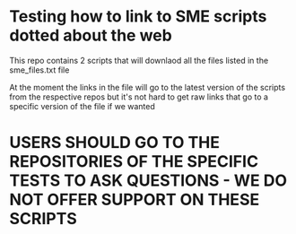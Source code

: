 # Testing how to link to SME scripts dotted about the web

This repo contains 2 scripts that will downlaod all the files listed in the sme_files.txt file

At the moment the links in the file will go to the latest version of the scripts from the respective repos but it's not hard to get raw links that go to a specific version of the file if we wanted

# USERS SHOULD GO TO THE REPOSITORIES OF THE SPECIFIC TESTS TO ASK QUESTIONS - WE DO NOT OFFER SUPPORT ON THESE SCRIPTS
